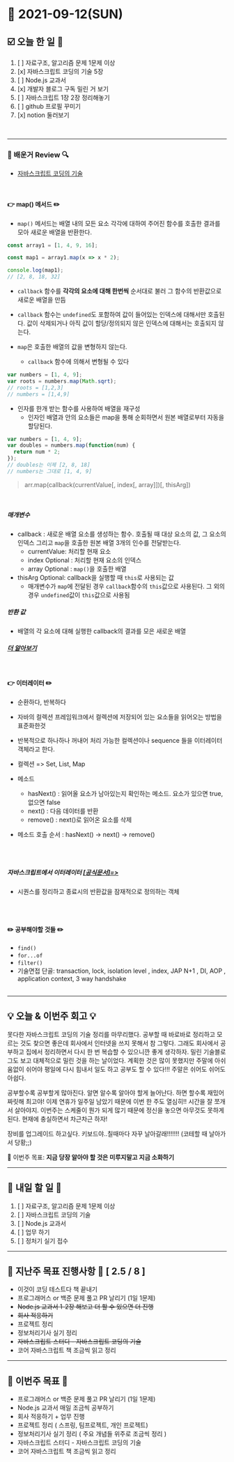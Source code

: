 # 📆 2021-09-12(SUN)
## ☑️ 오늘 한 일 📑
1. [ ] 자료구조, 알고리즘 문제 1문제 이상 
2. [x] 자바스크립트 코딩의 기술 5장 
3. [ ] Node.js 교과서 
4. [x] 개발자 블로그 구독 밀린 거 보기 
5. [ ] 자바스크립트 1장 2장 정리해놓기 
6. [ ] github 프로필 꾸미기
7. [x] notion 둘러보기

<br>

***

### 📌️ 배운거 Review 🔍️
- [자바스크립트 코딩의 기술](https://github.com/Kyuwon53/library_books_record/tree/main/Technology_In_Javascript_coding/Chapter05_Loops)

<br>

#### 👉 map() 메서드  ✏️
- `map()` 메서드는 배열 내의 모든 요소 각각에 대하여 주어진 함수를 호출한 결과를 모아 
  새로운 배열을 반환한다. 
```js
const array1 = [1, 4, 9, 16];

const map1 = array1.map(x => x * 2);

console.log(map1);
// [2, 8, 18, 32]
```

  - `callback` 함수를 **각각의 요소에 대해 한번씩** 순서대로 불러 그 함수의 반환값으로 새로운 배열을 만듬
  - `callback` 함수는 `undefined`도 포함하여 값이 들어있는 인덱스에 대해서만 호출된다. 값이 삭제되거나 아직 값이 할당/정의되지 않은 인덱스에 대해서는 호출되지 않는다.
    

- `map`은 호출한 배열의 값을 변형하지 않는다. 
    - `callback` 함수에 의해서 변형될 수 있다
```js 
var numbers = [1, 4, 9];
var roots = numbers.map(Math.sqrt);
// roots = [1,2,3]
// numbers = [1,4,9]
```  
- 인자를 한개 받는 함수를 사용하여 배열을 재구성
  - 인자인 배열과 안의 요소들은 map을 통해 순회하면서 원본 배열로부터 자동을 할당된다.
```js 
var numbers = [1, 4, 9];
var doubles = numbers.map(function(num) {
  return num * 2;
});
// doubles는 이제 [2, 8, 18]
// numbers는 그대로 [1, 4, 9]

```  
> arr.map(callback(currentValue[, index[, array]])[, thisArg])

<br>

##### 매개변수
- callback : 새로운 배열 요소를 생성하는 함수. 호출될 때 대상 요소의 값, 그 요소의 인덱스 그리고 `map`을 호출한 원본 배열 3개의 인수를 전달받는다.
    - currentValue: 처리할 현재 요소
    - index Optional : 처리할 현재 요소의 인덱스
    - array Optional : `map()`을 호출한 배열 
- thisArg Optional: callback을 실행할 때 `this`로 사용되는 값
    - 매개변수가 `map`에 전달된 경우 `callback`함수의 `this`값으로 사용된다. 그 외의 경우 `undefined`값이 `this`값으로 사용됨
    
##### 반환 값
- 배열의 각 요소에 대해 실행한 callback의 결과를 모은 새로운 배열

##### [더 알아보기](https://developer.mozilla.org/ko/docs/Web/JavaScript/Reference/Global_Objects/Array/map) 

<br>

#### 👉 이터레이터  ✏️
- 순환하다, 반복하다
- 자바의 컬렉션 프레임워크에서 컬렉션에 저장되어 있는 요소들을 읽어오는 방법을 표준화한것 
- 반복적으로 하나하나 꺼내어 처리 가능한 컬렉션이나 sequence 들을 이터레이터 객체라고 한다.
- 컬렉션 => Set, List, Map 
- 메소드 
  - hasNext() : 읽어올 요소가 남아있는지 확인하는 메소드. 요소가 있으면 true, 없으면 false
  - next() : 다음 데이터를 반환
  - remove() : next()로 읽어온 요소를 삭제 
  
- 메소드 호출 순서 : hasNext() -> next() -> remove()

<br><br>
  
##### 자바스크립트에서 이터레이터  [[공식문서]=>](https://developer.mozilla.org/ko/docs/Web/JavaScript/Guide/Iterators_and_Generators)
- 시퀀스를 정리하고 종료시의 반환값을 잠재적으로 정의하는 객체 

<br><br>

####  ✏️ 공부해야할 것들  ✏️
- `find()`
- `for...of`
- `filter()`
- 기술면접 단골:  transaction, lock, isolation level , index, JAP N+1 , DI, AOP , application context, 3 way handshake 
<br><br>

***

## 💡 오늘 & 이번주 회고  💡

못다한 자바스크립트 코딩의 기술 정리를 마무리했다. 공부할 때 바로바로 정리하고 모르는 것도 찾으면 좋은데
회사에서 인터넷을 쓰지 못해서 참 그렇다. 그래도 회사에서 공부하고 집에서 정리하면서 다시 한 번 복습할 수 있으니깐 좋게 생각하자. 
밀린 기술블로그도 보고 대체적으로 밀린 것을 하는 날이었다. 계획한 것은 많이 못했지만 주말에 아쉬움없이 쉬어야 
평일에 다시 힘내서 일도 하고 공부도 할 수 있다!!! 주말은 쉬어도 쉬어도 아쉽다.

공부할수록 공부할게 많아진다. 알면 알수록 알아야 할게 늘어난다. 하면 할수록 재밌어 짜릿해 최고야!
이제 연휴가 일주일 남았기 때문에 이번 한 주도 열심히!! 시간을 잘 쪼개서 살아야지. 이번주는 스케줄이 뭔가 되게 많기 때문에
정신을 놓으면 아무것도 못하게 된다. 현재에 충실하면서 차근차근 하자! 

장비를 업그레이드 하고싶다. 키보드야..칠때마다 자꾸 날아갈래!!!!!!! (코테할 때 날아가서 당황;;)

 🎯 이번주 목표: **지금 당장 알아야 할 것은 미루지말고 지금 소화하기** 

***

## 🎯 내일 할 일 🎯
1. [ ] 자료구조, 알고리즘 문제 1문제 이상 
2. [ ] 자바스크립트 코딩의 기술 
3. [ ] Node.js 교과서 
4. [ ] 업무 하기 
5. [ ] 정처기 실기 접수

***

## 🏁 지난주 목표 진행사항 🏁 [ 2.5 / 8 ]
- 이것이 코딩 테스트다 책 끝내기
- 프로그래머스 or 백준 문제 풀고 PR 날리기 (1일 1문제)
- ~~Node.js 교과서 1-2장 해보고 더 할 수 있으면 더 진행~~
- ~~회사 적응하기~~ 
- 프로젝트 정리 
- 정보처리기사 실기 정리
- ~~자바스크립트 스터디 - 자바스크립트 코딩의 기술~~
- 코어 자바스크립트 책 조금씩 읽고 정리
***

## 🏁 이번주 목표 🏁
- 프로그래머스 or 백준 문제 풀고 PR 날리기 (1일 1문제)
- Node.js 교과서 매일 조금씩 공부하기
- 회사 적응하기 + 업무 진행
- 프로젝트 정리 ( 스프링, 팀프로젝트, 개인 프로젝트)
- 정보처리기사 실기 정리 ( 주요 개념들 위주로 조금씩 정리 )
- 자바스크립트 스터디 - 자바스크립트 코딩의 기술
- 코어 자바스크립트 책 조금씩 읽고 정리
